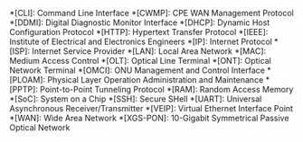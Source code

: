 *[CLI]: Command Line Interface
*[CWMP]: CPE WAN Management Protocol
*[DDMI]: Digital Diagnostic Monitor Interface
*[DHCP]: Dynamic Host Configuration Protocol
*[HTTP]: Hypertext Transfer Protocol
*[IEEE]: Institute of Electrical and Electronics Engineers
*[IP]: Internet Protocol
*[ISP]: Internet Service Provider
*[LAN]: Local Area Network
*[MAC]: Medium Access Control
*[OLT]: Optical Line Terminal
*[ONT]: Optical Network Terminal
*[OMCI]: ONU Management and Control Interface
*[PLOAM]: Physical Layer Operation Administration and Maintenance
*[PPTP]: Point-to-Point Tunneling Protocol
*[RAM]: Random Access Memory
*[SoC]: System on a Chip
*[SSH]: Secure SHell
*[UART]: Universal Asynchronous Receiver/Transmitter
*[VEIP]: Virtual Ethernet Interface Point
*[WAN]: Wide Area Network
*[XGS-PON]: 10-Gigabit Symmetrical Passive Optical Network

